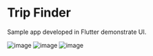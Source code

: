 # Trip Finder

Sample app developed in Flutter demonstrate UI. 

![image](https://github.com/nmolkeri/trip-planner-flutter/assets/10701840/a8de1f00-4c77-4bcf-91dc-6a734eac357f)
![image](https://github.com/nmolkeri/trip-planner-flutter/assets/10701840/e902e32c-5112-4a8a-a9af-1237fbc648d2)
![image](https://github.com/nmolkeri/trip-planner-flutter/assets/10701840/ca56e67d-3609-478b-8c09-149c61e988e8)
